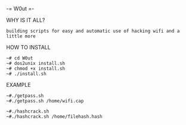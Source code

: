 -= W0ut =-

WHY IS IT ALL?

    building scripts for easy and automatic use of hacking wifi and a little more 

HOW TO INSTALL

    ~# cd W0ut
    ~# dos2unix install.sh
    ~# chmod +x install.sh
    ~# ./install.sh
EXAMPLE

    ~#./getpass.sh
    ~#./getpass.sh /home/wifi.cap

    ~#./hashcrack.sh
    ~#./hashcrack.sh /home/filehash.hash
